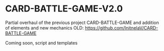 # CARD-BATTLE-GAME-V2.0
Partial overhaul of the previous project CARD-BATTLE-GAME and addition of elements and new mechanics
OLD: https://github.com/InitnelaV/CARD-BATTLE-GAME

Coming soon, script and templates
